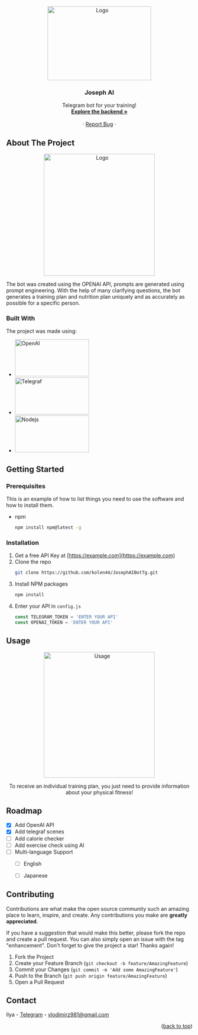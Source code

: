 <!-- Improved compatibility of back to top link: See: https://github.com/kolen44/JosephAIBotTg -->

<a name="readme-top"></a>

<!--
*** Thanks for checking out the Best-README-Template. If you have a suggestion
*** that would make this better, please fork the repo and create a pull request
*** or simply open an issue with the tag "enhancement".
*** Don't forget to give the project a star!
*** Thanks again! Now go create something AMAZING! :D
-->

<!-- PROJECT SHIELDS -->
<!--
*** I'm using markdown "reference style" links for readability.
*** Reference links are enclosed in brackets [ ] instead of parentheses ( ).
*** See the bottom of this document for the declaration of the reference variables
*** for contributors-url, forks-url, etc. This is an optional, concise syntax you may use.
*** https://www.markdownguide.org/basic-syntax/#reference-style-links
-->



<!-- PROJECT LOGO -->
<br />
<div align="center">
  <a href="https://github.com/kolen44/JosephAIBotTg">
    <img src="https://i.ytimg.com/vi/BhrTms15bdI/maxresdefault.jpg" alt="Logo" width="280" height="200">
  </a>

  <h3 align="center">Joseph AI</h3>

  <p align="center">
    Telegram bot for your training!
    <br />
    <a href="https://github.com/kolen44/JosephAIBotTg/tree/main/server"><strong>Explore the backend »</strong></a>
    <br />
    <br />
    ·
    <a href="https://github.com/kolen44/JosephAIBotTg/issues">Report Bug</a>
    ·
  </p>
</div>

<!-- ABOUT THE PROJECT -->

## About The Project
<div align="center">
<img src="https://github.com/kolen44/JosephAIBotTg/assets/126617855/4be77d85-b13e-49b2-a2a4-a21499c78de3" alt="Logo" width="300" height="330">
</div>

The bot was created using the OPENAI API, prompts are generated using prompt engineering. With the help of many clarifying questions, the bot generates a training plan and nutrition plan uniquely and as accurately as possible for a specific person.


### Built With

The project was made using:

- <img src="https://github.com/kolen44/JosephAIBotTg/assets/126617855/1c110000-1ae9-4748-b9d3-0799dfaa7930" alt="OpenAI" width="200" height="100">
- <img src="https://raw.githubusercontent.com/pbardov/telegraf/master/docs/header.png" alt="Telegraf" width="200" height="100">

- <img src="https://miro.medium.com/v2/resize:fit:1200/1*xdo0UBpyszvD7-7EH4TkIA.png" alt="Nodejs" width="200" height="100">


<!-- GETTING STARTED -->

## Getting Started


### Prerequisites

This is an example of how to list things you need to use the software and how to install them.

- npm
  ```sh
  npm install npm@latest -g
  ```

### Installation

1. Get a free API Key at [https://example.com](https://example.com)
2. Clone the repo
   ```sh
   git clone https://github.com/kolen44/JosephAIBotTg.git
   ```
3. Install NPM packages
   ```sh
   npm install
   ```
4. Enter your API in `config.js`
   ```js
   const TELEGRAM_TOKEN = 'ENTER YOUR API'
   const OPENAI_TOKEN = 'ENTER YOUR API'
   ```


<!-- USAGE EXAMPLES -->

## Usage
<div align="center">
  <img src="https://github.com/kolen44/JosephAIBotTg/assets/126617855/2e394481-a200-4308-9111-395bf1195913" alt="Usage" width="300" height="340">
</div>
<p align="center">To receive an individual training plan, you just need to provide information about your physical fitness!</p>
<!-- ROADMAP -->

## Roadmap

- [x] Add OpenAI API
- [x] Add telegraf scenes
- [ ] Add calorie checker
- [ ] Add exercise check using AI
- [ ] Multi-language Support
  - [ ] English
  - [ ] Japanese


<!-- CONTRIBUTING -->

## Contributing

Contributions are what make the open source community such an amazing place to learn, inspire, and create. Any contributions you make are **greatly appreciated**.

If you have a suggestion that would make this better, please fork the repo and create a pull request. You can also simply open an issue with the tag "enhancement".
Don't forget to give the project a star! Thanks again!

1. Fork the Project
2. Create your Feature Branch (`git checkout -b feature/AmazingFeature`)
3. Commit your Changes (`git commit -m 'Add some AmazingFeature'`)
4. Push to the Branch (`git push origin feature/AmazingFeature`)
5. Open a Pull Request




## Contact

Ilya - <a href='https://t.me/IlyaWini'>Telegram</a> - vlodimirz981@gmail.com


<p align="right">(<a href="#readme-top">back to top</a>)</p>

